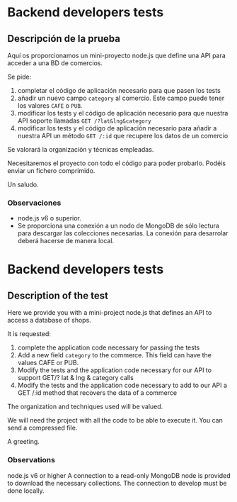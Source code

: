 Backend developers tests
==============

## Descripción de la prueba

Aquí os proporcionamos un mini-proyecto node.js que define una API para acceder a una BD de comercios.

Se pide:
1. completar el código de aplicación necesario para que pasen los tests
1. añadir un nuevo campo `category` al comercio. Este campo puede tener los valores `CAFE` o `PUB`.
1. modificar los tests y el código de aplicación necesario para que nuestra API soporte llamadas `GET /?lat&lng&category`
1. modificar los tests y el código de aplicación necesario para añadir a nuestra API un método `GET /:id` que recupere los datos de un comercio

Se valorará la organización y técnicas empleadas.

Necesitaremos el proyecto con todo el código para poder probarlo. Podéis enviar un fichero comprimido.

Un saludo.

### Observaciones
* node.js v6 o superior.
* Se proporciona una conexión a un nodo de MongoDB de sólo lectura para descargar las colecciones necesarias. La conexión para desarrolar deberá hacerse de manera local.


Backend developers tests
==============

## Description of the test

Here we provide you with a mini-project node.js that defines an API to access a database of shops.

It is requested:

1. complete the application code necessary for passing the tests
1. Add a new field `category` to the commerce. This field can have the values CAFE or PUB.
1. Modify the tests and the application code necessary for our API to support GET/? lat & lng & category calls
1. Modify the tests and the application code necessary to add to our API a GET /:id method that recovers the data of a commerce

The organization and techniques used will be valued.

We will need the project with all the code to be able to execute it. You can send a compressed file.

A greeting.

### Observations
node.js v6 or higher
A connection to a read-only MongoDB node is provided to download the necessary collections. The connection to develop must be done locally.
